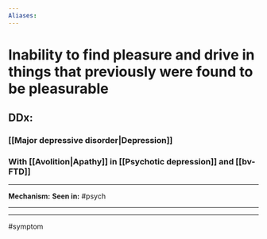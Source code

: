 ```yaml
---
Aliases:
---
```

# Inability to find pleasure and drive in things that previously were found to be pleasurable 
## DDx:
### [[Major depressive disorder|Depression]]
### With [[Avolition|Apathy]] in [[Psychotic depression]] and [[bv-FTD]]

---
**Mechanism:**
**Seen in:** #psych 

---


---
#symptom 